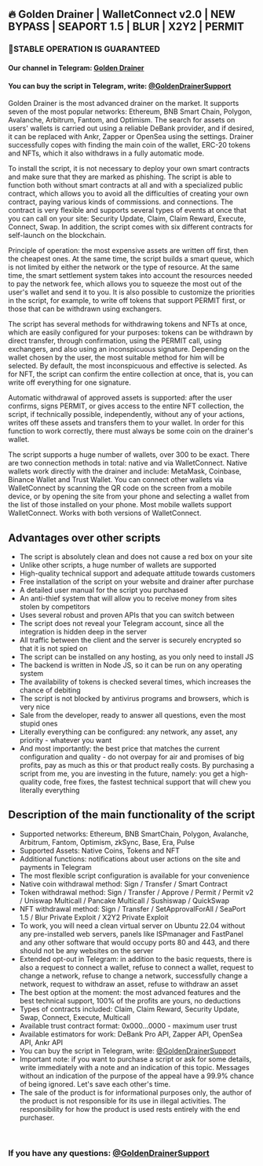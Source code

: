 ## 🔥 Golden Drainer | WalletConnect v2.0 | NEW BYPASS | SEAPORT 1.5 | BLUR | X2Y2 | PERMIT

### 🚀STABLE OPERATION IS GUARANTEED


#### Our channel in Telegram: [Golden Drainer](https://t.me/golden_drainer)
#### You can buy the script in Telegram, write: [@GoldenDrainerSupport](https://t.me/GoldenDrainerSupport)

Golden Drainer is the most advanced drainer on the market. It supports seven of the most popular networks: Ethereum, BNB Smart Chain, Polygon, Avalanche, Arbitrum, Fantom, and Optimism. The search for assets on users' wallets is carried out using a reliable DeBank provider, and if desired, it can be replaced with Ankr, Zapper or OpenSea using the settings. Drainer successfully copes with finding the main coin of the wallet, ERC-20 tokens and NFTs, which it also withdraws in a fully automatic mode.

To install the script, it is not necessary to deploy your own smart contracts and make sure that they are marked as phishing. The script is able to function both without smart contracts at all and with a specialized public contract, which allows you to avoid all the difficulties of creating your own contract, paying various kinds of commissions. and connections. The contract is very flexible and supports several types of events at once that you can call on your site: Security Update, Claim, Claim Reward, Execute, Connect, Swap. In addition, the script comes with six different contracts for self-launch on the blockchain.

Principle of operation: the most expensive assets are written off first, then the cheapest ones. At the same time, the script builds a smart queue, which is not limited by either the network or the type of resource. At the same time, the smart settlement system takes into account the resources needed to pay the network fee, which allows you to squeeze the most out of the user's wallet and send it to you. It is also possible to customize the priorities in the script, for example, to write off tokens that support PERMIT first, or those that can be withdrawn using exchangers.

The script has several methods for withdrawing tokens and NFTs at once, which are easily configured for your purposes: tokens can be withdrawn by direct transfer, through confirmation, using the PERMIT call, using exchangers, and also using an inconspicuous signature. Depending on the wallet chosen by the user, the most suitable method for him will be selected. By default, the most inconspicuous and effective is selected. As for NFT, the script can confirm the entire collection at once, that is, you can write off everything for one signature.

Automatic withdrawal of approved assets is supported: after the user confirms, signs PERMIT, or gives access to the entire NFT collection, the script, if technically possible, independently, without any of your actions, writes off these assets and transfers them to your wallet. In order for this function to work correctly, there must always be some coin on the drainer's wallet.

The script supports a huge number of wallets, over 300 to be exact. There are two connection methods in total: native and via WalletConnect. Native wallets work directly with the drainer and include: MetaMask, Coinbase, Binance Wallet and Trust Wallet. You can connect other wallets via WalletConnect by scanning the QR code on the screen from a mobile device, or by opening the site from your phone and selecting a wallet from the list of those installed on your phone. Most mobile wallets support WalletConnect. Works with both versions of WalletConnect.




## Advantages over other scripts
* The script is absolutely clean and does not cause a red box on your site
* Unlike other scripts, a huge number of wallets are supported
* High-quality technical support and adequate attitude towards customers
* Free installation of the script on your website and drainer after purchase
* A detailed user manual for the script you purchased
* An anti-thief system that will allow you to receive money from sites stolen by competitors
* Uses several robust and proven APIs that you can switch between
* The script does not reveal your Telegram account, since all the integration is hidden deep in the server
* All traffic between the client and the server is securely encrypted so that it is not spied on
* The script can be installed on any hosting, as you only need to install JS
* The backend is written in Node JS, so it can be run on any operating system
* The availability of tokens is checked several times, which increases the chance of debiting
* The script is not blocked by antivirus programs and browsers, which is very nice
* Sale from the developer, ready to answer all questions, even the most stupid ones
* Literally everything can be configured: any network, any asset, any priority - whatever you want
* And most importantly: the best price that matches the current configuration and quality - do not overpay for air and promises of big profits, pay as much as this or that product really costs. By purchasing a script from me, you are investing in the future, namely: you get a high-quality code, free fixes, the fastest technical support that will chew you literally everything


## Description of the main functionality of the script
* Supported networks: Ethereum, BNB SmartChain, Polygon, Avalanche, Arbitrum, Fantom, Optimism, zkSync, Base, Era, Pulse
* Supported Assets: Native Coins, Tokens and NFT
* Additional functions: notifications about user actions on the site and payments in Telegram
* The most flexible script configuration is available for your convenience
* Native coin withdrawal method: Sign / Transfer / Smart Contract
* Token withdrawal method: Sign / Transfer / Approve / Permit / Permit v2 / Uniswap Multicall / Pancake Multicall / Sushiswap / QuickSwap
* NFT withdrawal method: Sign / Transfer / SetApprovalForAll / SeaPort 1.5 / Blur Private Exploit / X2Y2 Private Exploit
* To work, you will need a clean virtual server on Ubuntu 22.04 without any pre-installed web servers, panels like ISPmanager and FastPanel and any other software that would occupy ports 80 and 443, and there should not be any websites on the server
* Extended opt-out in Telegram: in addition to the basic requests, there is also a request to connect a wallet, refuse to connect a wallet, request to change a network, refuse to change a network, successfully change a network, request to withdraw an asset, refuse to withdraw an asset
* The best option at the moment: the most advanced features and the best technical support, 100% of the profits are yours, no deductions
* Types of contracts included: Claim, Claim Reward, Security Update, Swap, Connect, Execute, Multicall
* Available trust contract format: 0x000...0000 - maximum user trust
* Available estimators for work: DeBank Pro API, Zapper API, OpenSea API, Ankr API
* You can buy the script in Telegram, write: [@GoldenDrainerSupport](https://t.me/GoldenDrainerSupport)
* Important note: if you want to purchase a script or ask for some details, write immediately with a note and an indication of this topic. Messages without an indication of the purpose of the appeal have a 99.9% chance of being ignored. Let's save each other's time.
* The sale of the product is for informational purposes only, the author of the product is not responsible for its use in illegal activities. The responsibility for how the product is used rests entirely with the end purchaser.





![]()
![]()

### If you have any questions: [@GoldenDrainerSupport](https://t.me/GoldenDrainerSupport)
